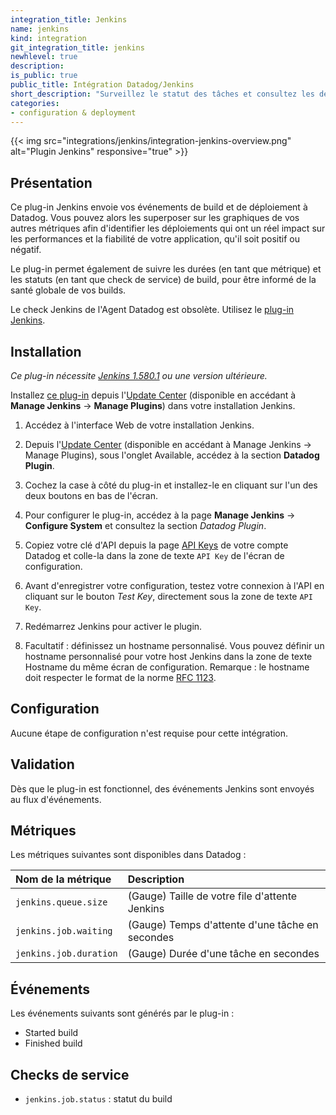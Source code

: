 ```yaml
---
integration_title: Jenkins
name: jenkins
kind: integration
git_integration_title: jenkins
newhlevel: true
description: 
is_public: true
public_title: Intégration Datadog/Jenkins
short_description: "Surveillez le statut des tâches et consultez les démarrages et interruptions de builds dans votre flux d'événements."
categories:
- configuration & deployment
---
```


{{< img src="integrations/jenkins/integration-jenkins-overview.png" alt="Plugin Jenkins" responsive="true" >}}

## Présentation

Ce plug-in Jenkins envoie vos événements de build et de déploiement à Datadog. Vous pouvez alors les superposer sur les graphiques de vos autres métriques afin d'identifier les déploiements qui ont un réel impact sur les performances et la fiabilité de votre application, qu'il soit positif ou négatif.

Le plug-in permet également de suivre les durées (en tant que métrique) et les statuts (en tant que check de service) de build, pour être informé de la santé globale de vos builds.

<div class="alert alert-info">
Le check Jenkins de l'Agent Datadog est obsolète. Utilisez le <a href="https://github.com/DataDog/jenkins-datadog-plugin">plug-in Jenkins</a>.
</div>

## Installation

_Ce plug-in nécessite [Jenkins 1.580.1][1] ou une version ultérieure._

Installez [ce plug-in][2] depuis l'[Update Center][3] (disponible en accédant à **Manage Jenkins** -> **Manage Plugins**) dans votre installation Jenkins.

1. Accédez à l'interface Web de votre installation Jenkins.

2. Depuis l'[Update Center][4] (disponible en accédant à Manage Jenkins -> Manage Plugins), sous l'onglet Available, accédez à la section **Datadog Plugin**.

3. Cochez la case à côté du plug-in et installez-le en cliquant sur l'un des deux boutons en bas de l'écran.

4. Pour configurer le plug-in, accédez à la page **Manage Jenkins** -> **Configure System** et consultez la section *Datadog Plugin*.

5. Copiez votre clé d'API depuis la page [API Keys][5] de votre compte Datadog et colle-la dans la zone de texte `API Key` de l'écran de configuration.

6. Avant d'enregistrer votre configuration, testez votre connexion à l'API en cliquant sur le bouton *Test Key*, directement sous la zone de texte `API Key`.

7. Redémarrez Jenkins pour activer le plugin.

8. Facultatif : définissez un hostname personnalisé.
Vous pouvez définir un hostname personnalisé pour votre host Jenkins dans la zone de texte Hostname du même écran de configuration. Remarque : le hostname doit respecter le format de la norme [RFC 1123][6].

## Configuration

Aucune étape de configuration n'est requise pour cette intégration.

## Validation

Dès que le plug-in est fonctionnel, des événements Jenkins sont envoyés au flux d'événements.

## Métriques

Les métriques suivantes sont disponibles dans Datadog :

|Nom de la métrique| Description|
|:----|:------|
|`jenkins.queue.size`| (Gauge) Taille de votre file d'attente Jenkins|
|`jenkins.job.waiting`| (Gauge) Temps d'attente d'une tâche en secondes|
|`jenkins.job.duration`| (Gauge) Durée d'une tâche en secondes|

## Événements

Les événements suivants sont générés par le plug-in :

* Started build
* Finished build

## Checks de service
* `jenkins.job.status` :  statut du build

[1]: http://updates.jenkins-ci.org/download/war/1.580.1/jenkins.war
[2]: https://github.com/jenkinsci/datadog-plugin
[3]: https://wiki.jenkins-ci.org/display/JENKINS/Plugins#Plugins-Howtoinstallplugins
[4]: https://wiki.jenkins.io/display/JENKINS/Plugins#Plugins-Howtoinstallplugins
[5]: https://app.datadoghq.com/account/settings#api
[6]: https://tools.ietf.org/html/rfc1123#section-2
